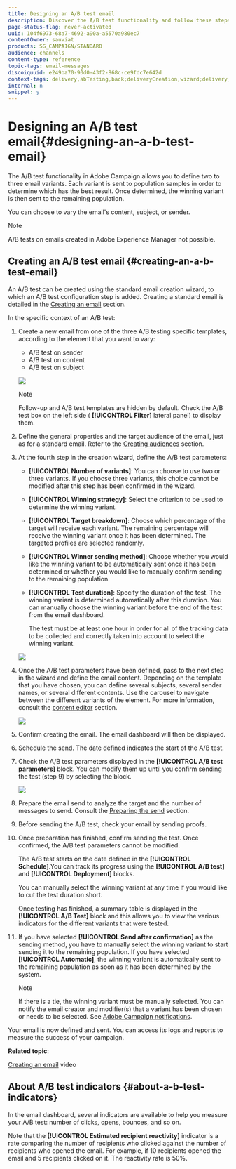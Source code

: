 ```yaml
---
title: Designing an A/B test email
description: Discover the A/B test functionality and follow these steps to create an email from an A/B test template in Adobe Campaign.
page-status-flag: never-activated
uuid: 104f6973-68a7-4692-a90a-a5570a980ec7
contentOwner: sauviat
products: SG_CAMPAIGN/STANDARD
audience: channels
content-type: reference
topic-tags: email-messages
discoiquuid: e249ba70-90d0-43f2-868c-ce9fdc7e642d
context-tags: delivery,abTesting,back;deliveryCreation,wizard;delivery,main
internal: n
snippet: y
---
```


# Designing an A/B test email{#designing-an-a-b-test-email}

The A/B test functionality in Adobe Campaign allows you to define two to three email variants. Each variant is sent to population samples in order to determine which has the best result. Once determined, the winning variant is then sent to the remaining population.

You can choose to vary the email's content, subject, or sender.

>[!NOTE]
>
>A/B tests on emails created in Adobe Experience Manager not possible.

## Creating an A/B test email {#creating-an-a-b-test-email}

An A/B test can be created using the standard email creation wizard, to which an A/B test configuration step is added. Creating a standard email is detailed in the [Creating an email](../../channels/using/creating-an-email.md) section.

In the specific context of an A/B test:

1. Create a new email from one of the three A/B testing specific templates, according to the element that you want to vary:

    * A/B test on sender
    * A/B test on content
    * A/B test on subject

   ![](assets/create_ab_testing.png)

   >[!NOTE]
   >
   >Follow-up and A/B test templates are hidden by default. Check the A/B test box on the left side ( **[!UICONTROL Filter]** lateral panel) to display them.

1. Define the general properties and the target audience of the email, just as for a standard email. Refer to the [Creating audiences](../../audiences/using/creating-audiences.md) section.
1. At the fourth step in the creation wizard, define the A/B test parameters:

    * **[!UICONTROL Number of variants]**: You can choose to use two or three variants. If you choose three variants, this choice cannot be modified after this step has been confirmed in the wizard.
    * **[!UICONTROL Winning strategy]**: Select the criterion to be used to determine the winning variant.
    * **[!UICONTROL Target breakdown]**: Choose which percentage of the target will receive each variant. The remaining percentage will receive the winning variant once it has been determined. The targeted profiles are selected randomly.
    * **[!UICONTROL Winner sending method]**: Choose whether you would like the winning variant to be automatically sent once it has been determined or whether you would like to manually confirm sending to the remaining population.
    * **[!UICONTROL Test duration]**: Specify the duration of the test. The winning variant is determined automatically after this duration. You can manually choose the winning variant before the end of the test from the email dashboard.

      The test must be at least one hour in order for all of the tracking data to be collected and correctly taken into account to select the winning variant.

   ![](assets/ab_parameters.png)

1. Once the A/B test parameters have been defined, pass to the next step in the wizard and define the email content. Depending on the template that you have chosen, you can define several subjects, several sender names, or several different contents. Use the carousel to navigate between the different variants of the element. For more information, consult the [content editor](../../designing/using/overview.md) section.

   ![](assets/create_ab_testing2.png)

1. Confirm creating the email. The email dashboard will then be displayed.
1. Schedule the send. The date defined indicates the start of the A/B test.
1. Check the A/B test parameters displayed in the **[!UICONTROL A/B test parameters]** block. You can modify them up until you confirm sending the test (step 9) by selecting the block.

   ![](assets/create_ab_testing3.png)

1. Prepare the email send to analyze the target and the number of messages to send. Consult the [Preparing the send](../../sending/using/preparing-the-send.md) section.
1. Before sending the A/B test, check your email by sending proofs.
1. Once preparation has finished, confirm sending the test. Once confirmed, the A/B test parameters cannot be modified.

   The A/B test starts on the date defined in the **[!UICONTROL Schedule]**.You can track its progress using the **[!UICONTROL A/B test]** and **[!UICONTROL Deployment]** blocks.

   You can manually select the winning variant at any time if you would like to cut the test duration short.

   Once testing has finished, a summary table is displayed in the **[!UICONTROL A/B Test]** block and this allows you to view the various indicators for the different variants that were tested.

1. If you have selected **[!UICONTROL Send after confirmation]** as the sending method, you have to manually select the winning variant to start sending it to the remaining population. If you have selected **[!UICONTROL Automatic]**, the winning variant is automatically sent to the remaining population as soon as it has been determined by the system.

   >[!NOTE]
   >
   >If there is a tie, the winning variant must be manually selected. You can notify the email creator and modifier(s) that a variant has been chosen or needs to be selected. See [Adobe Campaign notifications](../../administration/using/sending-internal-notifications.md).

Your email is now defined and sent. You can access its logs and reports to measure the success of your campaign.

**Related topic**:

[Creating an email](https://helpx.adobe.com/campaign/kt/acs/using/acs-create-email-from-homepage-feature-video-use.html) video

## About A/B test indicators {#about-a-b-test-indicators}

In the email dashboard, several indicators are available to help you measure your A/B test: number of clicks, opens, bounces, and so on.

Note that the **[!UICONTROL Estimated recipient reactivity]** indicator is a rate comparing the number of recipients who clicked against the number of recipients who opened the email. For example, if 10 recipients opened the email and 5 recipients clicked on it. The reactivity rate is 50%.
